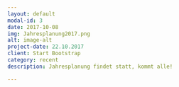 ```yaml
---
layout: default
modal-id: 3
date: 2017-10-08
img: Jahresplanung2017.png
alt: image-alt
project-date: 22.10.2017
client: Start Bootstrap
category: recent
description: Jahresplanung findet statt, kommt alle!

---
```

